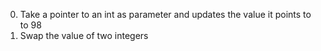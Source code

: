 0. Take a pointer to an int as parameter and updates the value it points to to 98
1. Swap the value of two integers

